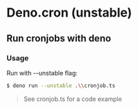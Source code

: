 # Deno.cron (unstable)

## Run cronjobs with deno

### Usage

Run with --unstable flag:

```sh
$ deno run --unstable .\\cronjob.ts
```

> See cronjob.ts for a code example
